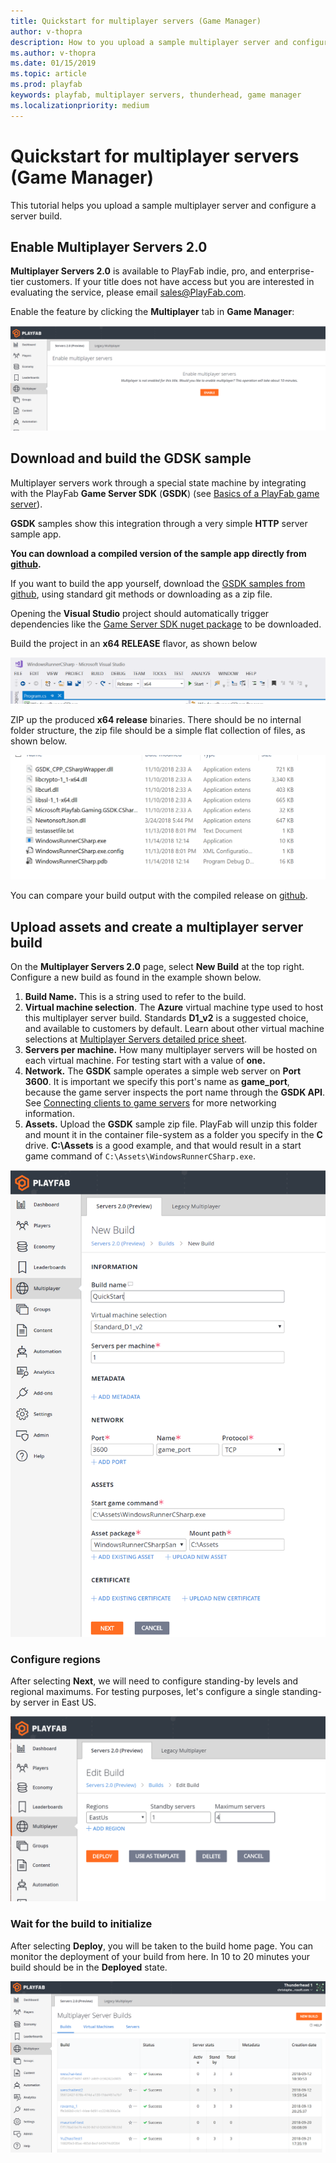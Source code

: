 ```yaml
---
title: Quickstart for multiplayer servers (Game Manager)
author: v-thopra
description: How to you upload a sample multiplayer server and configure a server build.
ms.author: v-thopra
ms.date: 01/15/2019
ms.topic: article
ms.prod: playfab
keywords: playfab, multiplayer servers, thunderhead, game manager
ms.localizationpriority: medium
---
```


# Quickstart for multiplayer servers (Game Manager)

This tutorial helps you upload a sample multiplayer server and configure a server build.

## Enable Multiplayer Servers 2.0

**Multiplayer Servers 2.0** is available to PlayFab indie, pro, and enterprise-tier customers. If your title does not have access but you are interested in evaluating the service, please email [sales@PlayFab.com](mailto:sales@playfab.com).

Enable the feature by clicking the **Multiplayer** tab in **Game Manager**:

![Game Manager - Multiplayer - Thunderhead Enable](media/tutorials/game-manager-thunderhead-enable.png)

## Download and build the GDSK sample

Multiplayer servers work through a special state machine by integrating with the PlayFab **Game Server SDK** (**GSDK**) (see [Basics of a PlayFab game server](basics-of-a-playFab-game-server.md)).

**GSDK** samples show this integration through a very simple **HTTP** server sample app.

**You can download a compiled version of the sample app directly from [github](https://github.com/PlayFab/gsdkSamples/releases/download/v1.0/winrunnerSample.zip).**

If you want to build the app yourself, download the [GSDK samples from github](https://github.com/PlayFab/gsdkSamples), using standard git methods or downloading as a zip file.

Opening the **Visual Studio** project should automatically trigger dependencies like the [Game Server SDK nuget package](https://www.nuget.org/packages/com.playfab.csharpgsdk) to be downloaded.

Build the project in an **x64 RELEASE** flavor, as shown below

![Release GSDK Sample](media/tutorials/release-gsdk-sample.png)

ZIP up the produced **x64 release** binaries. There should be no internal folder structure, the zip file should be a simple flat collection of files, as shown below.

![GSDK Sample Output](media/tutorials/gsdk-sample-output.png)

You can compare your build output with the compiled release on [github](https://github.com/PlayFab/gsdkSamples/releases/download/v1.0/winrunnerSample.zip).

## Upload assets and create a multiplayer server build

On the **Multiplayer Servers 2.0** page, select **New Build** at the top right. Configure a new build as found in the example shown below.

1. **Build Name.** This is a string used to refer to the build. 
2. **Virtual machine selection**. The **Azure** virtual machine type used to host this multiplayer server build. Standards **D1_v2** is a suggested choice, and available to customers by default. Learn about other virtual machine selections at [Multiplayer Servers detailed price sheet](multiplayer-servers-detailed-price-sheet.md).
3. **Servers per machine.** How many multiplayer servers will be hosted on each virtual machine. For testing start with a value of **one.**
4. **Network.** The **GSDK** sample operates a simple web server on **Port 3600**. It is important we specify this port's name as **game_port**, because the game server inspects the port name through the **GSDK API**. See [Connecting clients to game servers](connecting-clients-to-game-servers.md) for more networking information.
5. **Assets.** Upload the **GSDK** sample zip file. PlayFab will unzip this folder and mount it in the container file-system as a folder you specify in the **C**  drive. **C:\Assets** is a good example, and that would result in a start game command of `C:\Assets\WindowsRunnerCSharp.exe`.

![Game Manager - Multiplayer - Thunderhead - New Build](media/tutorials/game-manager-thunderhead-new-build-quickstart.png)

### Configure regions

After selecting **Next**, we will need to configure standing-by levels and regional maximums. For testing purposes, let's configure a single standing-by server in East US.

![Region Simple Input](media/tutorials/region-simple-input.png)

### Wait for the build to initialize

After selecting **Deploy**, you will be taken to the build home page. You can monitor the deployment of your build from here. In 10 to 20 minutes your build should be in the **Deployed** state.

![Game Manager - Thunderhead Table](media/tutorials/game-manager-thunderhead-table.png)
